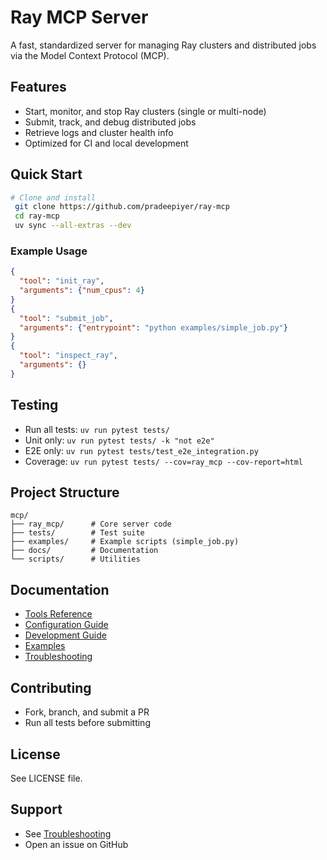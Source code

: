 # Ray MCP Server

A fast, standardized server for managing Ray clusters and distributed jobs via the Model Context Protocol (MCP).

## Features
- Start, monitor, and stop Ray clusters (single or multi-node)
- Submit, track, and debug distributed jobs
- Retrieve logs and cluster health info
- Optimized for CI and local development

## Quick Start

```bash
# Clone and install
 git clone https://github.com/pradeepiyer/ray-mcp
 cd ray-mcp
 uv sync --all-extras --dev
```

### Example Usage

```json
{
  "tool": "init_ray",
  "arguments": {"num_cpus": 4}
}
{
  "tool": "submit_job",
  "arguments": {"entrypoint": "python examples/simple_job.py"}
}
{
  "tool": "inspect_ray",
  "arguments": {}
}
```

## Testing

- Run all tests: `uv run pytest tests/`
- Unit only: `uv run pytest tests/ -k "not e2e"`
- E2E only: `uv run pytest tests/test_e2e_integration.py`
- Coverage: `uv run pytest tests/ --cov=ray_mcp --cov-report=html`

## Project Structure

```
mcp/
├── ray_mcp/      # Core server code
├── tests/        # Test suite
├── examples/     # Example scripts (simple_job.py)
├── docs/         # Documentation
└── scripts/      # Utilities
```

## Documentation
- [Tools Reference](docs/TOOLS.md)
- [Configuration Guide](docs/CONFIGURATION.md)
- [Development Guide](docs/DEVELOPMENT.md)
- [Examples](docs/EXAMPLES.md)
- [Troubleshooting](docs/TROUBLESHOOTING.md)

## Contributing
- Fork, branch, and submit a PR
- Run all tests before submitting

## License
See LICENSE file.

## Support
- See [Troubleshooting](docs/TROUBLESHOOTING.md)
- Open an issue on GitHub 